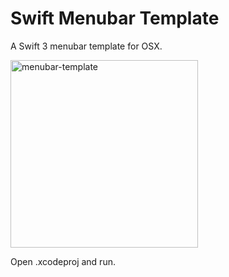 # Swift Menubar Template

A Swift 3 menubar template for OSX. 

<img src="http://i.imgur.com/NXP0JVk.png" alt="menubar-template" width="300">

Open .xcodeproj and run.
